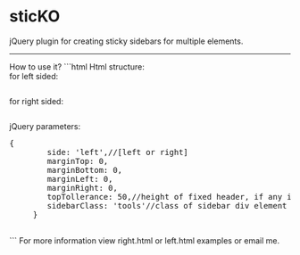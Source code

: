 sticKO
======

jQuery plugin for creating sticky sidebars for multiple elements.
<hr/>
How to use it?
```html
Html structure:<br/>
	for left sided: <pre><holder><sidebar></sidebar><content></content></holder></pre>
	for right sided: <pre><holder><content></content><sidebar></sidebar></holder></pre>
jQuery parameters:<br/>
	<pre>{
        side: 'left',//[left or right]
        marginTop: 0,
        marginBottom: 0,
        marginLeft: 0,
        marginRight: 0,
        topTollerance: 50,//height of fixed header, if any is used
        sidebarClass: 'tools'//class of sidebar div element
     }
	 </pre>
```
For more information view right.html or left.html examples or email me.